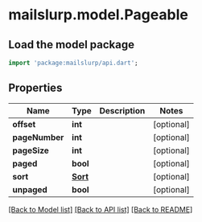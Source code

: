 # mailslurp.model.Pageable

## Load the model package
```dart
import 'package:mailslurp/api.dart';
```

## Properties
Name | Type | Description | Notes
------------ | ------------- | ------------- | -------------
**offset** | **int** |  | [optional] 
**pageNumber** | **int** |  | [optional] 
**pageSize** | **int** |  | [optional] 
**paged** | **bool** |  | [optional] 
**sort** | [**Sort**](Sort) |  | [optional] 
**unpaged** | **bool** |  | [optional] 

[[Back to Model list]](../README#documentation-for-models) [[Back to API list]](../README#documentation-for-api-endpoints) [[Back to README]](../README)


